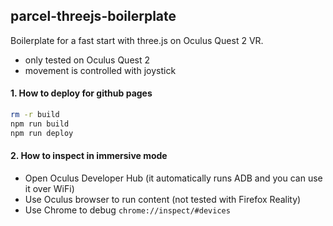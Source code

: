 ## parcel-threejs-boilerplate
Boilerplate for a fast start with three.js on Oculus Quest 2 VR.
- only tested on Oculus Quest 2
- movement is controlled with joystick

#### 1. How to deploy for github pages
```bash
rm -r build
npm run build
npm run deploy
```

#### 2. How to inspect in immersive mode
- Open Oculus Developer Hub (it automatically runs ADB and you can use it over WiFi)
- Use Oculus browser to run content (not tested with Firefox Reality)
- Use Chrome to debug `chrome://inspect/#devices`
